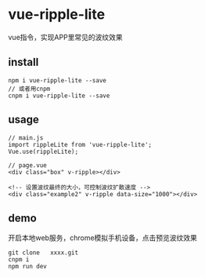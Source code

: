 vue-ripple-lite
===
vue指令，实现APP里常见的波纹效果

install
---

    npm i vue-ripple-lite --save
    // 或者用cnpm
    cnpm i vue-ripple-lite --save

usage
---

    // main.js
    import rippleLite from 'vue-ripple-lite';
    Vue.use(rippleLite);

    // page.vue
    <div class="box" v-ripple></div>

    <!-- 设置波纹最终的大小，可控制波纹扩散速度 -->
    <div class="example2" v-ripple data-size="1000"></div>  

demo
---
开启本地web服务，chrome模拟手机设备，点击预览波纹效果

    git clone   xxxx.git
    cnpm i
    npm run dev
